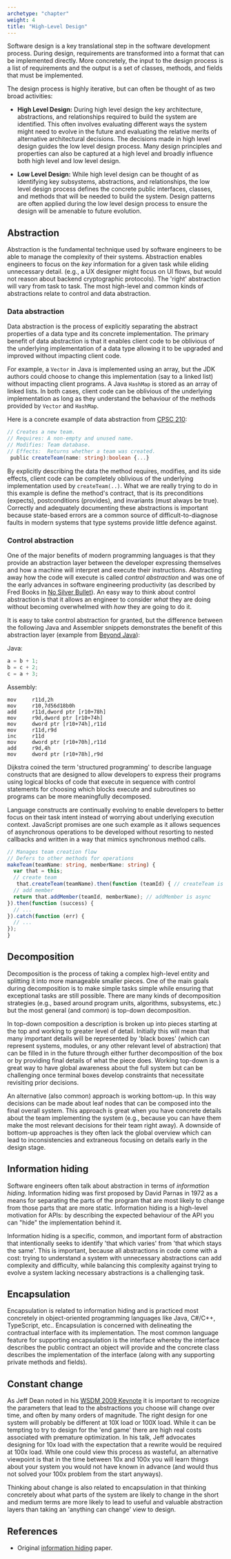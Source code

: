 ```yaml
---
archetype: "chapter"
weight: 4
title: "High-Level Design"
---
```


Software design is a key translational step in the software development process. During design, requirements are transformed into a format that can be implemented directly. More concretely, the input to the design process is a list of requirements and the output is a set of classes, methods, and fields that must be implemented. 

The design process is highly iterative, but can often be thought of as two broad activities:

* **High Level Design:** During high level design the key architecture, abstractions, and relationships required to build the system are identified. This often involves evaluating different ways the system might need to evolve in the future and evaluating the relative merits of alternative architectural decisions. The decisions made in high level design guides the low level design process. Many design principles and properties can also be captured at a high level and broadly influence both high level and low level design.

* **Low Level Design:** While high level design can be thought of as identifying key subsystems, abstractions, and relationships, the low level design process defines the concrete public interfaces, classes, and methods that will be needed to build the system. Design patterns are often applied during the low level design process to ensure the design will be amenable to future evolution.

## Abstraction

Abstraction is the fundamental technique used by software engineers to be able to manage the complexity of their systems. Abstraction enables engineers to focus on the _key_ information for a given task while eliding unnecessary detail. (e.g., a UX designer might focus on UI flows, but would not reason about backend cryptographic protocols). The 'right' abstraction will vary from task to task. The most high-level and common kinds of abstractions relate to control and data abstraction.

### Data abstraction

Data abstraction is the process of explicitly separating the abstract properties of a data type and its concrete implementation. The primary benefit of data abstraction is that it enables client code to be oblivious of the underlying implementation of a data type allowing it to be upgraded and improved without impacting client code.

For example, a ```Vector``` in Java is implemented using an array, but the JDK authors could choose to change this implementation (say to a linked list) without impacting client programs. A Java ```HashMap``` is stored as an array of linked lists. In both cases, client code can be oblivious of the underlying implementation as long as they understand the behaviour of the methods provided by ```Vector``` and ```HashMap```. 

Here is a concrete example of data abstraction from [CPSC 210](https://sites.google.com/site/ubccpsc2102015s2/schedule/ubc-cpsc-210-robust-classes.pdf?attredirects=0&d=1):

```typescript
// Creates a new team.
// Requires: A non-empty and unused name.
// Modifies: Team database.
// Effects:  Returns whether a team was created.
 public createTeam(name: string):boolean {...} 
```

By explicitly describing the data the method requires, modifies, and its side effects, client code can be completely oblivious of the underlying implementation used by ```createTeam(..)```. What we are really trying to do in this example is define the method's contract, that is its preconditions (expects), postconditions (provides), and invariants (must always be true). Correctly and adequately documenting these abstractions is important because state-based errors are a common source of difficult-to-diagnose faults in modern systems that type systems provide little defence against.

### Control abstraction

One of the major benefits of modern programming languages is that they provide an abstraction layer between the developer expressing themselves and how a machine will interpret and execute their instructions. Abstracting away how the code will execute is called *control abstraction* and was one of the early advances in software engineering productivity (as described by Fred Books in [No Silver Bullet](http://worrydream.com/refs/Brooks-NoSilverBullet.pdf)). An easy way to think about control abstraction is that it allows an engineer to consider *what* they are doing without becoming overwhelmed with *how* they are going to do it.

It is easy to take control abstraction for granted, but the difference between the following Java and Assembler snippets demonstrates the benefit of this abstraction layer (example from [Beyond Java](http://www.beyondjava.net/blog/java-programmers-guide-assembler-language/)):

Java:

```java
a = b + 1;
b = c + 2;
c = a + 3;
```

Assembly:

```assembly_x86
mov     r11d,2h                   
mov     r10,7d56d18b0h            
add     r11d,dword ptr [r10+78h]  
mov     r9d,dword ptr [r10+74h]   
mov     dword ptr [r10+74h],r11d  
mov     r11d,r9d                  
inc     r11d                      
mov     dword ptr [r10+70h],r11d  
add     r9d,4h                    
mov     dword ptr [r10+78h],r9d   
```

Dijkstra coined the term 'structured programming' to describe language constructs that are designed to allow developers to express their programs using logical blocks of code that execute in sequence with control statements for choosing which blocks execute and subroutines so programs can be more meaningfully decomposed.

Language constructs are continually evolving to enable developers to better focus on their task intent instead of worrying about underlying execution context. JavaScript promises are one such example as it allows sequences of asynchronous operations to be developed without resorting to nested callbacks and written in a way that mimics synchronous method calls.

```typescript
// Manages team creation flow
// Defers to other methods for operations
makeTeam(teamName: string, memberName: string) {
  var that = this;
  // create team
   that.createTeam(teamName).then(function (teamId) { // createTeam is async
  // add member
  return that.addMember(teamId, memberName); // addMember is async
}).then(function (success) {
  // ...
}).catch(function (err) {
  // ...
});
}
```

## Decomposition

Decomposition is the process of taking a complex high-level entity and splitting it into more manageable smaller pieces. One of the main goals during decomposition is to make simple tasks simple while ensuring that exceptional tasks are still possible. There are many kinds of decomposition strategies (e.g., based around program units, algorithms, subsystems, etc.) but the most general (and common) is top-down decomposition. 

In top-down composition a description is broken up into pieces starting at the top and working to greater level of detail. Initially this will mean that many important details will be represented by 'black boxes' (which can represent systems, modules, or any other relevant level of abstraction) that can be filled in in the future through either further decomposition of the box or by providing final details of what the piece does. Working top-down is a great way to have global awareness about the full system but can be challenging once terminal boxes develop constraints that necessitate revisiting prior decisions.

An alternative (also common) approach is working bottom-up. In this way decisions can be made about leaf nodes that can be composed into the final overall system. This approach is great when you have concrete details about the team implementing the system (e.g., because you can have them make the most relevant decisions for their team right away). A downside of bottom-up approaches is they often lack the global overview which can lead to inconsistencies and extraneous focusing on details early in the design stage.

<!-- LOWTODO: add decomposing user stories here 
#### Example: Decomposing user stories
-->

<!-- MEDTODO: decomposition levels -->

## Information hiding 

Software engineers often talk about abstraction in terms of _information hiding_.  Information hiding was first proposed by David Parnas in 1972 as a means for separating the parts of the program that are most likely to change from those parts that are more static. Information hiding is a high-level motivation for APIs: by describing the expected behaviour of the API you can "hide" the implementation behind it. 

Information hiding is a specific, common, and important form of abstraction that intentionally seeks to identify 'that which varies' from 'that which stays the same'. This is important, because all abstractions in code come with a cost: trying to understand a system with unnecessary abstractions can add complexity and difficulty, while balancing this complexity against trying to evolve a system lacking necessary abstractions is a challenging task.


## Encapsulation

Encapsulation is related to information hiding and is practiced most concretely in object-oriented programming languages like Java, C#/C++, TypeScript, etc..  Encapsulation is concerned with delineating the contractual interface with its implementation. The most common language feature for supporting encapsulation is the interface whereby the interface describes the public contract an object will provide and the concrete class describes the implementation of the interface (along with any supporting private methods and fields).

## Constant change

As Jeff Dean noted in his [WSDM 2009 Keynote](http://static.googleusercontent.com/media/research.google.com/en//people/jeff/WSDM09-keynote.pdf) it is important to recognize the parameters that lead to the abstractions you choose will change over time, and often by many orders of magnitude. The right design for one system will probably be different at 10X load or 100X load. While it can be tempting to try to design for the 'end game' there are high real costs associated with premature optimization. In his talk, Jeff advocates designing for 10x load with the expectation that a rewrite would be required at 100x load. While one could view this process as wasteful, an alternative viewpoint is that in the time between 10x and 100x you will learn things about your system you would not have known in advance (and would thus not solved your 100x problem from the start anyways).

Thinking about change is also related to encapsulation in that thinking concretely about what parts of the system are likely to change in the short and medium terms are more likely to lead to useful and valuable abstraction layers than taking an 'anything can change' view to design.

## References

* Original [information hiding](http://www.cs.umd.edu/class/spring2003/cmsc838p/Design/criteria.pdf) paper.

